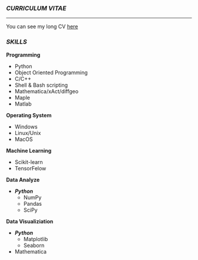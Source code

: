 ### _CURRICULUM VITAE_
***
You can see my long CV [here]( )

### _SKILLS_

**Programming** 
- Python
- Object Oriented Programming
- C/C++
- Shell & Bash scripting
- Mathematica/xAct/diffgeo
- Maple
- Matlab


**Operating System**  
- Windows
- Linux/Unix
- MacOS

**Machine Learning**  
- Scikit-learn
- TensorFelow


**Data Analyze**  
- ***Python***
  - NumPy
  - Pandas
  - SciPy

**Data Visualiziation**  
- ***Python***  
  - Matplotlib
  - Seaborn
- Mathematica




